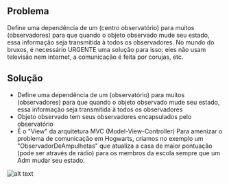 ## Problema

Define uma dependência de um (centro observatório) para muitos (observadores) para que quando o objeto observado mude seu estado, essa informação seja transmitida à todos os observadores. No mundo do bruxos, é necessário URGENTE uma solução para isso: eles não usam televisão nem internet, a comunicação é feita por corujas, etc.

## Solução

* Define uma dependência de um (observatório) para muitos (observadores) para que quando o objeto observado mude seu estado, essa informação seja transmitida à todos os observadores
* Objeto observado tem seus observadores encapsulados pelo observatório
* É o "View" da arquitetura MVC (Model-View-Controller)
Para amenizar o problema de comunicação em Hogwarts, criamos no exemplo um "ObservadorDeAmpulhetas" que atualiza a casa de maior pontuação (pode ser através de rádio) para os membros da escola sempre que um Adm mudar seu estado.

![alt text](https://github.com/Vinicoreia/designPatterns/blob/master/etc/Observer_example.png "Observer")
